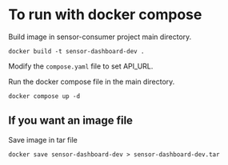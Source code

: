 # To run with docker compose

Build image in sensor-consumer project main directory.
```
docker build -t sensor-dashboard-dev .
```
Modify the `compose.yaml` file to set API_URL.

Run the docker compose file in the main directory.
```
docker compose up -d
```

## If you want an image file 
Save image in tar file
```
docker save sensor-dashboard-dev > sensor-dashboard-dev.tar
```